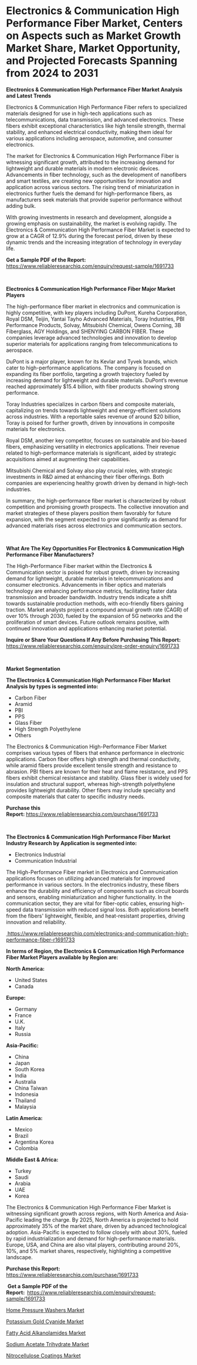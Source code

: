 <p><h1>Electronics & Communication High Performance Fiber Market, Centers on Aspects such as Market Growth Market Share, Market Opportunity, and Projected Forecasts Spanning from 2024 to 2031</h1></p><p><strong>Electronics & Communication High Performance Fiber Market Analysis and Latest Trends</strong></p>
<p><p>Electronics & Communication High Performance Fiber refers to specialized materials designed for use in high-tech applications such as telecommunications, data transmission, and advanced electronics. These fibers exhibit exceptional characteristics like high tensile strength, thermal stability, and enhanced electrical conductivity, making them ideal for various applications including aerospace, automotive, and consumer electronics.</p><p>The market for Electronics & Communication High Performance Fiber is witnessing significant growth, attributed to the increasing demand for lightweight and durable materials in modern electronic devices. Advancements in fiber technology, such as the development of nanofibers and smart textiles, are creating new opportunities for innovation and application across various sectors. The rising trend of miniaturization in electronics further fuels the demand for high-performance fibers, as manufacturers seek materials that provide superior performance without adding bulk.</p><p>With growing investments in research and development, alongside a growing emphasis on sustainability, the market is evolving rapidly. The Electronics & Communication High Performance Fiber Market is expected to grow at a CAGR of 12.9% during the forecast period, driven by these dynamic trends and the increasing integration of technology in everyday life.</p></p>
<p><strong>Get a Sample PDF of the Report:&nbsp;</strong> <a href="https://www.reliableresearchiq.com/enquiry/request-sample/1691733?utm_campaign=1499&utm_medium=2&utm_source=Github&utm_content=ia&utm_term=18102024&utm_id=electronics-communication-high-performance-fiber">https://www.reliableresearchiq.com/enquiry/request-sample/1691733</a></p>
<p>&nbsp;</p>
<p><strong>Electronics & Communication High Performance Fiber Major Market Players</strong></p>
<p><p>The high-performance fiber market in electronics and communication is highly competitive, with key players including DuPont, Kureha Corporation, Royal DSM, Teijin, Yantai Tayho Advanced Materials, Toray Industries, PBI Performance Products, Solvay, Mitsubishi Chemical, Owens Corning, 3B Fiberglass, AGY Holdings, and SHENYING CARBON FIBER. These companies leverage advanced technologies and innovation to develop superior materials for applications ranging from telecommunications to aerospace.</p><p>DuPont is a major player, known for its Kevlar and Tyvek brands, which cater to high-performance applications. The company is focused on expanding its fiber portfolio, targeting a growth trajectory fueled by increasing demand for lightweight and durable materials. DuPont’s revenue reached approximately $15.4 billion, with fiber products showing strong performance.</p><p>Toray Industries specializes in carbon fibers and composite materials, capitalizing on trends towards lightweight and energy-efficient solutions across industries. With a reportable sales revenue of around $20 billion, Toray is poised for further growth, driven by innovations in composite materials for electronics.</p><p>Royal DSM, another key competitor, focuses on sustainable and bio-based fibers, emphasizing versatility in electronics applications. Their revenue related to high-performance materials is significant, aided by strategic acquisitions aimed at augmenting their capabilities.</p><p>Mitsubishi Chemical and Solvay also play crucial roles, with strategic investments in R&D aimed at enhancing their fiber offerings. Both companies are experiencing healthy growth driven by demand in high-tech industries.</p><p>In summary, the high-performance fiber market is characterized by robust competition and promising growth prospects. The collective innovation and market strategies of these players position them favorably for future expansion, with the segment expected to grow significantly as demand for advanced materials rises across electronics and communication sectors.</p></p>
<p>&nbsp;</p>
<p><strong>What Are The Key Opportunities For Electronics & Communication High Performance Fiber Manufacturers?</strong></p>
<p><p>The High-Performance Fiber market within the Electronics & Communication sector is poised for robust growth, driven by increasing demand for lightweight, durable materials in telecommunications and consumer electronics. Advancements in fiber optics and materials technology are enhancing performance metrics, facilitating faster data transmission and broader bandwidth. Industry trends indicate a shift towards sustainable production methods, with eco-friendly fibers gaining traction. Market analysts project a compound annual growth rate (CAGR) of over 10% through 2030, fueled by the expansion of 5G networks and the proliferation of smart devices. Future outlook remains positive, with continued innovation and applications enhancing market potential.</p></p>
<p><strong>Inquire or Share Your Questions If Any Before Purchasing This Report:</strong> <a href="https://www.reliableresearchiq.com/enquiry/pre-order-enquiry/1691733?utm_campaign=1499&utm_medium=2&utm_source=Github&utm_content=ia&utm_term=18102024&utm_id=electronics-communication-high-performance-fiber">https://www.reliableresearchiq.com/enquiry/pre-order-enquiry/1691733</a></p>
<p>&nbsp;</p>
<p><strong>Market Segmentation</strong></p>
<p><strong>The Electronics & Communication High Performance Fiber Market Analysis by types is segmented into:</strong></p>
<p><ul><li>Carbon Fiber</li><li>Aramid</li><li>PBI</li><li>PPS</li><li>Glass Fiber</li><li>High Strength Polyethylene</li><li>Others</li></ul></p>
<p><p>The Electronics & Communication High-Performance Fiber Market comprises various types of fibers that enhance performance in electronic applications. Carbon fiber offers high strength and thermal conductivity, while aramid fibers provide excellent tensile strength and resistance to abrasion. PBI fibers are known for their heat and flame resistance, and PPS fibers exhibit chemical resistance and stability. Glass fiber is widely used for insulation and structural support, whereas high-strength polyethylene provides lightweight durability. Other fibers may include specialty and composite materials that cater to specific industry needs.</p></p>
<p><strong>Purchase this Report:&nbsp;</strong><a href="https://www.reliableresearchiq.com/purchase/1691733?utm_campaign=1499&utm_medium=2&utm_source=Github&utm_content=ia&utm_term=18102024&utm_id=electronics-communication-high-performance-fiber">https://www.reliableresearchiq.com/purchase/1691733</a></p>
<p>&nbsp;</p>
<p><strong>The Electronics & Communication High Performance Fiber Market Industry Research by Application is segmented into:</strong></p>
<p><ul><li>Electronics Industrial</li><li>Communication Industrial</li></ul></p>
<p><p>The High-Performance Fiber market in Electronics and Communication applications focuses on utilizing advanced materials for improved performance in various sectors. In the electronics industry, these fibers enhance the durability and efficiency of components such as circuit boards and sensors, enabling miniaturization and higher functionality. In the communication sector, they are vital for fiber-optic cables, ensuring high-speed data transmission with reduced signal loss. Both applications benefit from the fibers' lightweight, flexible, and heat-resistant properties, driving innovation and reliability.</p></p>
<p><a href="https://www.reliableresearchiq.com/electronics-and-communication-high-performance-fiber-r1691733?utm_campaign=1499&utm_medium=2&utm_source=Github&utm_content=ia&utm_term=18102024&utm_id=electronics-communication-high-performance-fiber">&nbsp;https://www.reliableresearchiq.com/electronics-and-communication-high-performance-fiber-r1691733</a></p>
<p><strong>In terms of Region, the Electronics & Communication High Performance Fiber Market Players available by Region are:</strong></p>
<p>
    <p> <strong> North America: </strong>
        <ul>
            <li>United States</li>
            <li>Canada</li>
        </ul>
        </p> 
    <p> <strong> Europe: </strong>
        <ul>
            <li>Germany</li>
            <li>France</li>
            <li>U.K.</li>
            <li>Italy</li>
            <li>Russia</li>
        </ul>
        </p> 
    <p> <strong> Asia-Pacific: </strong>
        <ul>
            <li>China</li>
            <li>Japan</li>
            <li>South Korea</li>
            <li>India</li>
            <li>Australia</li>
            <li>China Taiwan</li>
            <li>Indonesia</li>
            <li>Thailand</li>
            <li>Malaysia</li>
        </ul>
        </p> 
    <p> <strong> Latin America: </strong>
        <ul>
            <li>Mexico</li>
            <li>Brazil</li>
            <li>Argentina Korea</li>
            <li>Colombia</li>
        </ul>
        </p> 
    <p> <strong> Middle East & Africa: </strong>
        <ul>
            <li>Turkey</li>
            <li>Saudi</li>
            <li>Arabia</li>
            <li>UAE</li>
            <li>Korea</li>
        </ul>
    </p>
    </p>
<p><p>The Electronics & Communication High Performance Fiber Market is witnessing significant growth across regions, with North America and Asia-Pacific leading the charge. By 2025, North America is projected to hold approximately 35% of the market share, driven by advanced technological adoption. Asia-Pacific is expected to follow closely with about 30%, fueled by rapid industrialization and demand for high-performance materials. Europe, USA, and China are also vital players, contributing around 20%, 10%, and 5% market shares, respectively, highlighting a competitive landscape.</p></p>
<p><strong>Purchase this Report: </strong><a href="https://www.reliableresearchiq.com/purchase/1691733?utm_campaign=1499&utm_medium=2&utm_source=Github&utm_content=ia&utm_term=18102024&utm_id=electronics-communication-high-performance-fiber">https://www.reliableresearchiq.com/purchase/1691733</a></p>
<p>&nbsp;<strong>Get a Sample PDF of the Report:&nbsp;&nbsp;</strong><a href="https://www.reliableresearchiq.com/enquiry/request-sample/1691733?utm_campaign=1499&utm_medium=2&utm_source=Github&utm_content=ia&utm_term=18102024&utm_id=electronics-communication-high-performance-fiber">https://www.reliableresearchiq.com/enquiry/request-sample/1691733</a></p>
<p><strong></strong></p>
<p><p><a href="https://www.linkedin.com/pulse/home-pressure-washers-spectrum-usage-patterns-sector-evolution-apbsf?utm_campaign=1499&utm_medium=2&utm_source=Github&utm_content=ia&utm_term=18102024&utm_id=electronics-communication-high-performance-fiber">Home Pressure Washers Market</a></p><p><a href="https://www.linkedin.com/pulse/exploring-potassium-gold-cyanide-market-dynamics-global-trends-p3prf?utm_campaign=1499&utm_medium=2&utm_source=Github&utm_content=ia&utm_term=18102024&utm_id=electronics-communication-high-performance-fiber">Potassium Gold Cyanide Market</a></p><p><a href="https://www.linkedin.com/pulse/fatty-acid-alkanolamides-market-evolution-future-outlook-v5wtf?utm_campaign=1499&utm_medium=2&utm_source=Github&utm_content=ia&utm_term=18102024&utm_id=electronics-communication-high-performance-fiber">Fatty Acid Alkanolamides Market</a></p><p><a href="https://www.linkedin.com/pulse/analyzing-sodium-acetate-trihydrate-market-dynamics-growth-uqipf?utm_campaign=1499&utm_medium=2&utm_source=Github&utm_content=ia&utm_term=18102024&utm_id=electronics-communication-high-performance-fiber">Sodium Acetate Trihydrate Market</a></p><p><a href="https://www.linkedin.com/pulse/nitrocellulose-coatings-market-global-trends-forecast-2024-dujpf?utm_campaign=1499&utm_medium=2&utm_source=Github&utm_content=ia&utm_term=18102024&utm_id=electronics-communication-high-performance-fiber">Nitrocellulose Coatings Market</a></p></p>